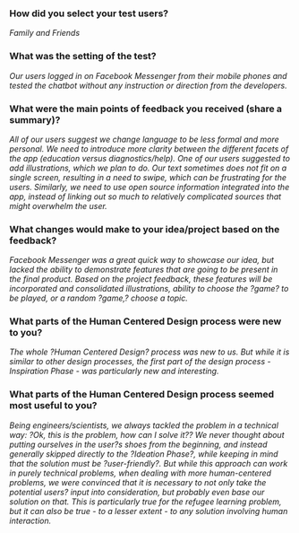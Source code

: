 ### How did you select your test users? 

*Family and Friends*

### What was the setting of the test? 

*Our users logged in on Facebook Messenger from their mobile phones and tested the chatbot without any instruction or direction from the developers.*

### What were the main points of feedback you received (share a summary)? 

*All of our users suggest we change language to be less formal and more personal. We need to introduce more clarity between the different facets of the app (education versus diagnostics/help). One of our users suggested to add illustrations, which we plan to do. Our text sometimes does not fit on a single screen, resulting in a need to swipe, which can be frustrating for the users. Similarly, we need to use open source information integrated into the app, instead of linking out so much to relatively complicated sources that might overwhelm the user.*

### What changes would make to your idea/project based on the feedback?

*Facebook Messenger was a great quick way to showcase our idea, but lacked the ability to demonstrate features that are going to be present in the final product. Based on the project feedback, these features will be incorporated and consolidated illustrations, ability to choose the ?game? to be played, or a random ?game,? choose a topic.*

### What parts of the Human Centered Design process were new to you?

*The whole ?Human Centered Design? process was new to us. But while it is similar to other design processes, the first part of the design process - Inspiration Phase - was particularly new and interesting.*

### What parts of the Human Centered Design process seemed most useful to you?

*Being engineers/scientists, we always tackled the problem in a technical way: ?Ok, this is the problem, how can I solve it?? We never thought about putting ourselves in the user?s shoes from the beginning, and instead generally skipped directly to the ?Ideation Phase?, while keeping in mind that the solution must be ?user-friendly?. But while this approach can work in purely technical problems, when dealing with more human-centered problems, we were convinced that it is necessary to not only take the potential users? input into consideration, but probably even base our solution on that. This is particularly true for the refugee learning problem, but it can also be true - to a lesser extent - to any solution involving human interaction.*

